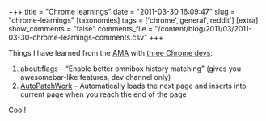 +++
title = "Chrome learnings"
date = "2011-03-30 16:09:47"
slug = "chrome-learnings"
[taxonomies]
tags = ['chrome','general','reddit']
[extra]
show_comments = "false"
comments_file = "/content/blog/2011/03/2011-03-30-chrome-learnings-comments.csv"
+++

Things I have learned from the [AMA](http://www.reddit.com/r/iama) with [three Chrome devs](http://www.reddit.com/r/IAmA/comments/gdyun/iama_we_are_three_members_of_the_google_chrome/):

1. about:flags – “Enable better omnibox history matching” (gives you awesomebar-like features, dev channel only)
2. [AutoPatchWork](https://chrome.google.com/extensions/detail/aeolcjbaammbkgaiagooljfdepnjmkfd) – Automatically loads the next page and inserts into current page when you reach the end of the page

<div id="_mcePaste">Cool!</div>
